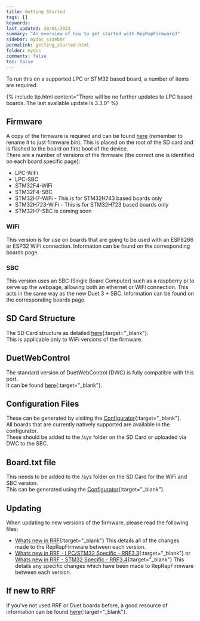 ```yaml
---
title: Getting Started
tags: []
keywords: 
last_updated: 28/01/2023
summary: "An overview of how to get started with RepRapFirmware3"
sidebar: mydoc_sidebar
permalink: getting_started.html
folder: mydoc
comments: false
toc: false
---
```


To run this on a supported LPC or STM32 based board, a number of items are required.

{% include tip.html content="There will be no further updates to LPC based boards. The last available update is 3.3.0" %}

## Firmware
A copy of the firmware is required and can be found [here](https://github.com/gloomyandy/RepRapFirmware/releases) (remember to rename it to just firmware.bin). This is placed on the root of the SD card and is flashed to the board on first boot of the device.  
There are a number of versions of the firmware (the correct one is identified on each board specific page):  
* LPC-WiFi
* LPC-SBC
* STM32F4-WiFi
* STM32F4-SBC
* STM32H7-WiFi - This is for STM32H743 based boards only
* STM32H723-WiFi - This is for STM32H723 based boards only
* STM32H7-SBC is coming soon

### WiFi
This version is for use on boards that are going to be used with an ESP8266 or ESP32 WiFi connection. Information can be found on the corresponding boards page.  

### SBC
This version uses an SBC (Single Board Computer) such as a raspberry pi to serve up the webpage, allowing both an ethernet or WiFi connection. This acts in the same way as the new Duet 3 + SBC. Information can be found on the corresponding boards page.  

## SD Card Structure
The SD Card structure as detailed [here](https://docs.duet3d.com/en/User_manual/RepRapFirmware/SD_card){:target="_blank"}.  
This is applicable only to WiFi versions of the firmware.  

## DuetWebControl
The standard version of DuetWebControl (DWC) is fully compatible with this port.  
It can be found [here](https://github.com/Duet3D/DuetWebControl/releases){:target="_blank"}.  

## Configuration Files
These can be generated by visiting the [Configurator](https://teamgloomy.github.io/Configurator){:target="_blank"}.  
All boards that are currently natively supported are available in the configurator.  
These should be added to the /sys folder on the SD Card or uploaded via DWC to the SBC.  

## Board.txt file
This needs to be added to the /sys folder on the SD Card for the WiFi and SBC version.  
This can be generated using the [Configurator](https://teamgloomy.github.io/Configurator){:target="_blank"}.  

## Updating
When updating to new versions of the firmware, please read the following files:  
- [Whats new in RRF](https://github.com/Duet3D/RepRapFirmware/wiki/Changelog-RRF-3.x){:target="_blank"} This details all of the changes made to the RepRapFirmware between each version.  
- [Whats new in RRF - LPC/STM32 Specific - RRF3.3](https://github.com/gloomyandy/RepRapFirmware/blob/v3.3-dev/WHATS_NEW_UNIFIED.md){:target="_blank"} or [Whats new in RRF - STM32 Specific - RRF3.4](https://github.com/gloomyandy/RepRapFirmware/blob/v3.4-dev/WHATS_NEW_UNIFIED.md){:target="_blank"} This details any specific changes which have been made to RepRapFirmware between each version.  

## If new to RRF

If you've not used RRF or Duet boards before, a good resource of information can be found [here](https://docs.duet3d.com/User_manual/Overview/Adapting){:target="_blank"}. 
